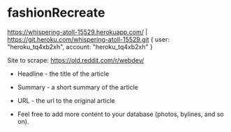 # fashionRecreate

https://whispering-atoll-15529.herokuapp.com/ | https://git.heroku.com/whispering-atoll-15529.git
{ user: "heroku_tq4xb2xh", account: "heroku_tq4xb2xh" }

Site to scrape: https://old.reddit.com/r/webdev/

 * Headline - the title of the article

 * Summary - a short summary of the article

 * URL - the url to the original article

 * Feel free to add more content to your database (photos, bylines, and so on).

